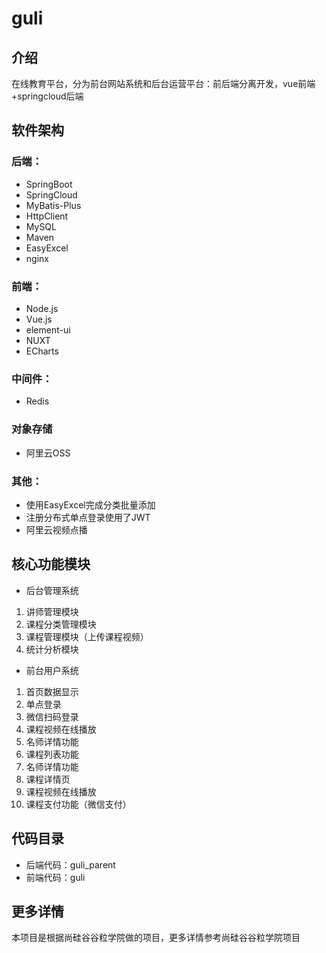 # guli

## 介绍
在线教育平台，分为前台网站系统和后台运营平台：前后端分离开发，vue前端+springcloud后端

## 软件架构
### 后端：
- SpringBoot
- SpringCloud
- MyBatis-Plus
- HttpClient
- MySQL
- Maven
- EasyExcel
- nginx
### 前端：
- Node.js
- Vue.js
- element-ui
- NUXT
- ECharts
### 中间件：
- Redis
### 对象存储
- 阿里云OSS
### 其他：
- 使用EasyExcel完成分类批量添加
- 注册分布式单点登录使用了JWT
- 阿里云视频点播



## 核心功能模块
- 后台管理系统
1.  讲师管理模块
2.  课程分类管理模块
3.  课程管理模块（上传课程视频）
4.  统计分析模块
- 前台用户系统
1.  首页数据显示
2.  单点登录
3.  微信扫码登录
4.  课程视频在线播放
5.  名师详情功能
6.  课程列表功能
7.  名师详情功能
8.  课程详情页
9.  课程视频在线播放
10.  课程支付功能（微信支付）

## 代码目录
- 后端代码：guli_parent
- 前端代码：guli

## 更多详情
本项目是根据尚硅谷谷粒学院做的项目，更多详情参考尚硅谷谷粒学院项目
